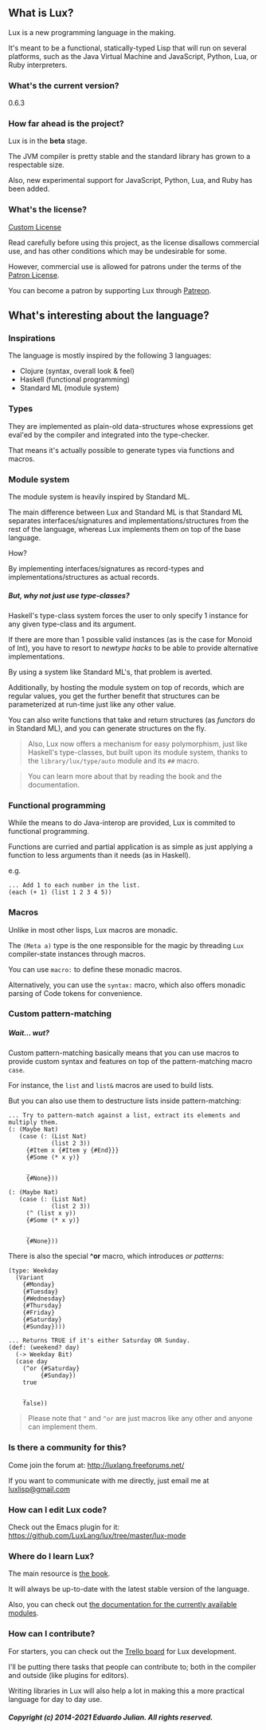 ## What is Lux?

Lux is a new programming language in the making.

It's meant to be a functional, statically-typed Lisp that will run on several platforms, such as the Java Virtual Machine and JavaScript, Python, Lua, or Ruby interpreters.

### What's the current version?

0.6.3

### How far ahead is the project?

Lux is in the **beta** stage.

The JVM compiler is pretty stable and the standard library has grown to a respectable size.

Also, new experimental support for JavaScript, Python, Lua, and Ruby has been added.

### What's the license?

[Custom License](license.txt)

Read carefully before using this project, as the license disallows commercial use, and has other conditions which may be undesirable for some.

However, commercial use is allowed for patrons under the terms of the [Patron License](PATRON_LICENSE.md).

You can become a patron by supporting Lux through [Patreon](https://www.patreon.com/lux_programming_language).

## What's interesting about the language?

### Inspirations

The language is mostly inspired by the following 3 languages:

* Clojure (syntax, overall look & feel)
* Haskell (functional programming)
* Standard ML (module system)

### Types

They are implemented as plain-old data-structures whose expressions get eval'ed by the compiler and integrated into the type-checker.

That means it's actually possible to generate types via functions and macros.

### Module system

The module system is heavily inspired by Standard ML.

The main difference between Lux and Standard ML is that Standard ML separates interfaces/signatures and implementations/structures from the rest of the language, whereas Lux implements them on top of the base language.

How?

By implementing interfaces/signatures as record-types and implementations/structures as actual records.

##### But, why not just use type-classes?

Haskell's type-class system forces the user to only specify 1 instance for any given type-class and its argument.

If there are more than 1 possible valid instances (as is the case for Monoid of Int), you have to resort to _newtype hacks_ to be able to provide alternative implementations.

By using a system like Standard ML's, that problem is averted.

Additionally, by hosting the module system on top of records, which are regular values, you get the further benefit that structures can be parameterized at run-time just like any other value.

You can also write functions that take and return structures (as _functors_ do in Standard ML), and you can generate structures on the fly.

> Also, Lux now offers a mechanism for easy polymorphism, just like Haskell's type-classes, but built upon its module system, thanks to the `library/lux/type/auto` module and its `##` macro.

> You can learn more about that by reading the book and the documentation.

### Functional programming

While the means to do Java-interop are provided, Lux is commited to functional programming.

Functions are curried and partial application is as simple as just applying a function to less arguments than it needs (as in Haskell).

e.g.

```
... Add 1 to each number in the list.
(each (+ 1) (list 1 2 3 4 5))
```

### Macros

Unlike in most other lisps, Lux macros are monadic.

The `(Meta a)` type is the one responsible for the magic by threading `Lux` compiler-state instances through macros.

You can use `macro:` to define these monadic macros.

Alternatively, you can use the `syntax:` macro, which also offers monadic parsing of Code tokens for convenience.

### Custom pattern-matching

##### Wait... wut?

Custom pattern-matching basically means that you can use macros to provide custom syntax and features on top of the pattern-matching macro `case`.

For instance, the `list` and `list&` macros are used to build lists.

But you can also use them to destructure lists inside pattern-matching:

```
... Try to pattern-match against a list, extract its elements and multiply them.
(: (Maybe Nat)
   (case (: (List Nat)
            (list 2 3))
     {#Item x {#Item y {#End}}}
     {#Some (* x y)}

     _
     {#None}))

(: (Maybe Nat)
   (case (: (List Nat)
            (list 2 3))
     (^ (list x y))
     {#Some (* x y)}
   
     _
     {#None}))
```

There is also the special **^or** macro, which introduces *or patterns*:

```
(type: Weekday
  (Variant
    {#Monday}
    {#Tuesday}
    {#Wednesday}
    {#Thursday}
    {#Friday}
    {#Saturday}
    {#Sunday})))

... Returns TRUE if it's either Saturday OR Sunday.
(def: (weekend? day)
  (-> Weekday Bit)
  (case day
    (^or {#Saturday}
         {#Sunday})
    true

    _
    false))
```

> Please note that `^` and `^or` are just macros like any other and anyone can implement them.

### Is there a community for this?

Come join the forum at: http://luxlang.freeforums.net/

If you want to communicate with me directly, just email me at luxlisp@gmail.com

### How can I edit Lux code?

Check out the Emacs plugin for it: https://github.com/LuxLang/lux/tree/master/lux-mode

### Where do I learn Lux?

The main resource is [the book](documentation/book/the_lux_programming_language/index.md).

It will always be up-to-date with the latest stable version of the language.

Also, you can check out [the documentation for the currently available modules](documentation/library/standard/jvm.md).

### How can I contribute?

For starters, you can check out the [Trello board](https://trello.com/b/VRQhvXjs/lux-jvm-compiler) for Lux development.

I'll be putting there tasks that people can contribute to; both in the compiler and outside (like plugins for editors).

Writing libraries in Lux will also help a lot in making this a more practical language for day to day use.

##### Copyright (c) 2014-2021 Eduardo Julian. All rights reserved.

